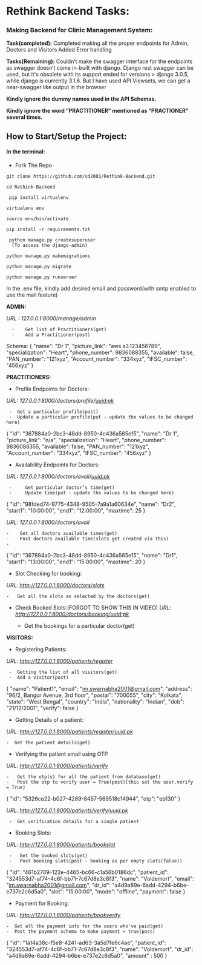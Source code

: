 <h1>Rethink Backend Tasks:</h1>

<h3>Making Backend for Clinic Management System:</h3>

**Task(completed):**
Completed making all the proper endpoints for Admin, Doctors and Visitors
Added Error handling

**Tasks(Remaining):**
Couldn’t make the swagger interface for the endpoints as swagger doesn’t come in-built with django. Django rest swagger can be used, but it's obsolete with its support ended for versions > django 3.0.5, while django is currently 3.1.6. But I have used API Viewsets, we can get a near-swagger like output in the browser

**Kindly ignore the dummy names used in the API Schemas.**

**Kindly ignore the word “PRACTITIONER” mentioned as “PRACTIONER” several times.**



<h2>How to Start/Setup the Project:</h2>

<h4>In the terminal:</h4>

- Fork The Repo
 ```
 git clone https://github.com/sd2001/Rethink-Backend.git
 ```
 ```
 cd Rethink-Backend
 ```

```
 pip install virtualenv
 ```
 ``` 
 virtualenv env
 ```
 ``` 
 source env/bin/activate
 ```
 ```
 pip install -r requirements.txt
 ```
 ```
  python manage.py createsuperuser
   (To access the django-admin)
 ```  
 ```
 python manage.py makemigrations
 ```
 ```
 python manage.py migrate
 ```
 ```
 python manage.py runserver
```

In the .env file, kindly add desired email and password(with smtp enabled to use the mail feature)








**ADMIN:**

*URL : 127.0.0.1:8000/manage/admin*

      -    Get list of Practitioners(get)
      -    Add a Practitioner(post)
        
Schema: 
{
        "name": "Dr 1",
        "picture_link": "aws.s3.123456789",
        "specialization": "Heart",
        "phone_number": 9836088355,
        "available": false,
        "PAN_number": "121xyz",
        "Account_number": "334xyz",
        "IFSC_number": "456xyz"
    }










**PRACTITIONERS:**

- Profile Endpoints for Doctors:

*URL:  127.0.0.1:8000/doctors/profile/<uuid:pk>*

     -  Get a particular profile(post)
     -  Update a particular profile(put - update the values to be changed here)
     
   {
    "id": "367884a0-2bc3-48dd-8950-4c436a565e15",
    "name": "Dr 1",
    "picture_link": "n/a",
    "specialization": "Heart",
    "phone_number": 9836088355,
    "available": false,
     "PAN_number": "121xyz",
     "Account_number": "334xyz",
      "IFSC_number": "456xyz"
   }









- Availability Endpoints for Doctors:

*URL: 127.0.0.1:8000/doctors/avail/<uuid:pk>*

     -     Get particular doctor’s time(get)
     -     Update time(put - update the values to be changed here)
      
{
    "id": "98fded74-9775-4348-9505-7a9a1a60634e",
    "name": "Dr2",
    "start1": "10:00:00",
    "end1": "12:00:00",
    "maxtime": 25
}



*URL: 127.0.0.1:8000/doctors/avail*

    -    Get all doctors available times(get)
    -    Post doctors available time(slots get created via this)
    -    
   {
        "id": "367884a0-2bc3-48dd-8950-4c436a565e15",
        "name": "Dr1",
        "start1": "13:00:00",
        "end1": "15:00:00",
        "maxtime": 20
    }



- Slot Checking for booking:

*URL: http://127.0.0.1:8000/doctors/slots*

    -   Get all the slots as selected by the doctors(get)


- Check Booked Slots:(FORGOT TO SHOW THIS IN VIDEO)
*URL: http://127.0.0.1:8000/doctors/booking/<uuid:pk>*

    -  Get the bookings for a particular doctor(get)






**VISITORS:**

- Registering Patients:

*URL: http://127.0.0.1:8000/patients/register*

     -  Getting the list of all visitors(get)
     -  Add a visitor(post)
     
{
        "name": "Patient1",
        "email": "im.swarnabha2001@gmail.com",
        "address": "96/2, Bangur Avenue, 3rd floor",
        "postal": "700055",
        "city": "Kolkata",
        "state": "West Bengal",
        "country": "India",
        "nationality": "Indian",
        "dob": "21/12/2001",
        "verify": false
    }


- Getting Details of a patient:

*URL: http://127.0.0.1:8000/patients/register/<uuid:pk>*

    -  Get the patient details(get)




- Verifying the patient email using OTP

*URL: http://127.0.0.1:8000/patients/verify*

    -   Get the otp(s) for all the patient from database(get)
    -   Post the otp to verify user = True(post)[this set the user.verify = True]
    
{
    "id": "5326ce22-b027-4289-8457-569518c14944",
    "otp": "eb130"
}

*URL: http://127.0.0.1:8000/patients/verify/<uuid:pk>*

     -  Get verification details for a single patient


- Booking Slots:

*URL: http://127.0.0.1:8000/patients/bookslot*

     -   Get the booked slots(get)
     -   Post booking slots(post - booking as per empty slots(false))
   
{
        "id": "461b2709-122e-4465-bc66-c1a56b0186dc",
        "patient_id": "324553d7-af74-4c6f-bb71-7c67d8e3c8f3",
        "name": "Voldemort",
        "email": "im.swarnabha2001@gmail.com",
        "dr_id": "a4d9a89e-6add-4294-b6be-e737e2c6d5a0",
        "slot": "15:00:00",
        "mode": "offline",
        "payment": false
    }

- Payment for Booking:

*URL: http://127.0.0.1:8000/patients/bookverify*

    -  Get all the payment info for the users who’ve paid(get)
    -  Post the payment schema to make payment = true(post)
    
{
        "id": "1a14a38c-f5e8-4241-ad63-3a5d7fe6c4ae",
        "patient_id": "324553d7-af74-4c6f-bb71-7c67d8e3c8f3",
        "name": "Voldemort",
        "dr_id": "a4d9a89e-6add-4294-b6be-e737e2c6d5a0",
        "amount" : 500
    }

 

